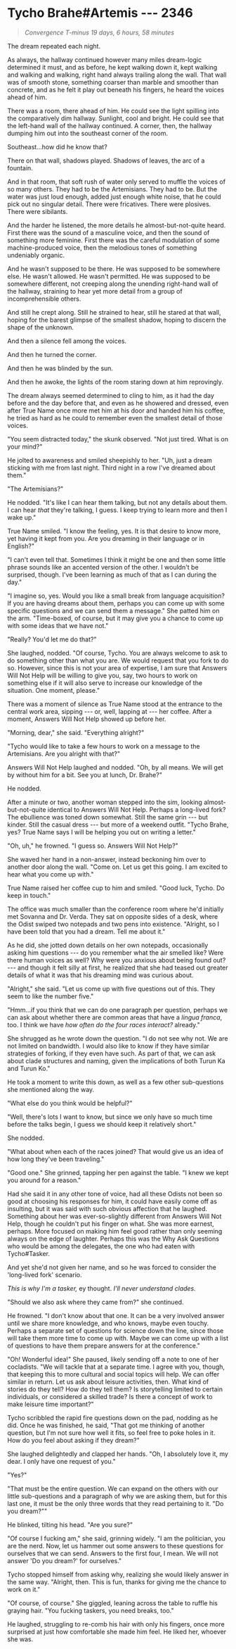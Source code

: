 # Tycho Brahe#Artemis --- 2346

> *Convergence T-minus 19 days, 6 hours, 58 minutes*

The dream repeated each night.

As always, the hallway continued however many miles dream-logic determined it must, and as before, he kept walking down it, kept walking and walking and walking, right hand always trailing along the wall. That wall was of smooth stone, something coarser than marble and smoother than concrete, and as he felt it play out beneath his fingers, he heard the voices ahead of him.

There was a room, there ahead of him. He could see the light spilling into the comparatively dim hallway. Sunlight, cool and bright. He could see that the left-hand wall of the hallway continued. A corner, then, the hallway dumping him out into the southeast corner of the room.

Southeast...how did he know that?

There on that wall, shadows played. Shadows of leaves, the arc of a fountain.

And in that room, that soft rush of water only served to muffle the voices of so many others. They had to be the Artemisians. They had to be. But the water was just loud enough, added just enough white noise, that he could pick out no singular detail. There were fricatives. There were plosives. There were sibilants.

And the harder he listened, the more details he almost-but-not-quite heard. First there was the sound of a masculine voice, and then the sound of something more feminine. First there was the careful modulation of some machine-produced voice, then the melodious tones of something undeniably organic.

And he wasn't supposed to be there. He was supposed to be somewhere else. He wasn't allowed. He wasn't permitted. He was supposed to be somewhere different, not creeping along the unending right-hand wall of the hallway, straining to hear yet more detail from a group of incomprehensible others.

And still he crept along. Still he strained to hear, still he stared at that wall, hoping for the barest glimpse of the smallest shadow, hoping to discern the shape of the unknown.

And then a silence fell among the voices.

And then he turned the corner.

And then he was blinded by the sun.

And then he awoke, the lights of the room staring down at him reprovingly.

The dream always seemed determined to cling to him, as it had the day before and the day before that, and even as he showered and dressed, even after True Name once more met him at his door and handed him his coffee, he tried as hard as he could to remember even the smallest detail of those voices.

"You seem distracted today," the skunk observed. "Not just tired. What is on your mind?"

He jolted to awareness and smiled sheepishly to her. "Uh, just a dream sticking with me from last night. Third night in a row I've dreamed about them."

"The Artemisians?"

He nodded. "It's like I can hear them talking, but not any details about them. I can hear *that* they're talking, I guess. I keep trying to learn more and then I wake up."

True Name smiled. "I know the feeling, yes. It is that desire to know more, yet having it kept from you. Are you dreaming in their language or in English?"

"I can't even tell that. Sometimes I think it might be one and then some little phrase sounds like an accented version of the other. I wouldn't be surprised, though. I've been learning as much of that as I can during the day."

"I imagine so, yes. Would you like a small break from language acquisition? If you are having dreams about them, perhaps you can come up with some specific questions and we can send them a message." She patted him on the arm. "Time-boxed, of course, but it may give you a chance to come up with some ideas that we have not."

"Really? You'd let me do that?"

She laughed, nodded. "Of course, Tycho. You are always welcome to ask to do something other than what you are. We would request that you fork to do so. However, since this is not your area of expertise, I am sure that Answers Will Not Help will be willing to give you, say, two hours to work on something else if it will also serve to increase our knowledge of the situation. One moment, please."

There was a moment of silence as True Name stood at the entrance to the central work area, sipping --- or, well, lapping at --- her coffee. After a moment, Answers Will Not Help showed up before her.

"Morning, dear," she said. "Everything alright?"

"Tycho would like to take a few hours to work on a message to the Artemisians. Are you alright with that?"

Answers Will Not Help laughed and nodded. "Oh, by all means. We will get by without him for a bit. See you at lunch, Dr. Brahe?"

He nodded.

After a minute or two, another woman stepped into the sim, looking almost-but-not-quite identical to Answers Will Not Help. Perhaps a long-lived fork? The ebullience was toned down somewhat. Still the same grin --- but kinder. Still the casual dress --- but more of a weekend outfit. "Tycho Brahe, yes? True Name says I will be helping you out on writing a letter."

"Oh, uh," he frowned. "I guess so. Answers Will Not Help?"

She waved her hand in a non-answer, instead beckoning him over to another door along the wall. "Come on. Let us get this going. I am excited to hear what you come up with."

True Name raised her coffee cup to him and smiled. "Good luck, Tycho. Do keep in touch."

The office was much smaller than the conference room where he'd initially met Sovanna and Dr. Verda. They sat on opposite sides of a desk, where the Odist swiped two notepads and two pens into existence. "Alright, so I have been told that you had a dream. Tell me about it."

As he did, she jotted down details on her own notepads, occasionally asking him questions --- do you remember what the air smelled like? Were there human voices as well? Why were you anxious about being found out? --- and though it felt silly at first, he realized that she had teased out greater details of what it was that his dreaming mind was curious about.

"Alright," she said. "Let us come up with five questions out of this. They seem to like the number five."

"Hmm...if you think that we can do one paragraph per question, perhaps we can ask about whether there are common areas that have a *lingua franca*, too. I think we have *how often do the four races interact?* already."

She shrugged as he wrote down the question. "I do not see why not. We are not limited on bandwidth. I would also like to know if they have similar strategies of forking, if they even have such. As part of that, we can ask about clade structures and naming, given the implications of both Turun Ka and Turun Ko."

He took a moment to write this down, as well as a few other sub-questions she mentioned along the way.

"What else do you think would be helpful?"

"Well, there's lots I want to know, but since we only have so much time before the talks begin, I guess we should keep it relatively short."

She nodded.

"What about when each of the races joined? That would give us an idea of how long they've been traveling."

"Good one." She grinned, tapping her pen against the table. "I knew we kept you around for a reason."

Had she said it in any other tone of voice, had all these Odists not been so good at choosing his responses for him, it could have easily come off as insulting, but it was said with such obvious affection that he laughed. Something about her was ever-so-slightly different from Answers Will Not Help, though he couldn't put his finger on what. She was more earnest, perhaps. More focused on making him feel good rather than only seeming always on the edge of laughter. Perhaps this was the Why Ask Questions who would be among the delegates, the one who had eaten with Tycho#Tasker.

And yet she'd not given her name, and so he was forced to consider the 'long-lived fork' scenario.

*This is why I'm a tasker,* ey thought. *I'll never understand clades.*

"Should we also ask where they came from?" she continued.

He frowned. "I don't know about that one. It can be a very involved answer until we share more knowledge, and who knows, maybe even touchy. Perhaps a separate set of questions for science down the line, since those will take them more time to come up with. Maybe we can come up with a list of questions to have them prepare answers for at the conference."

"Oh! Wonderful idea!" She paused, likely sending off a note to one of her cocladists. "We will tackle that at a separate time. I agree with you, though, that keeping this to more cultural and social topics will help. We can offer similar in return. Let us ask about leisure activities, then. What kind of stories do they tell? How do they tell them? Is storytelling limited to certain individuals, or considered a skilled trade? Is there a concept of work to make leisure time important?"

Tycho scribbled the rapid fire questions down on the pad, nodding as he did. Once he was finished, he said, "That got me thinking of another question, but I'm not sure how well it fits, so feel free to poke holes in it. How do you feel about asking if they dream?"

She laughed delightedly and clapped her hands. "Oh, I absolutely love it, my dear. I only have one request of you."

"Yes?"

"That must be the entire question. We can expand on the others with our little sub-questions and a paragraph of why we are asking them, but for this last one, it must be the only three words that they read pertaining to it. "Do you dream?""

He blinked, tilting his head. "Are you sure?"

"Of course I fucking am," she said, grinning widely. "I am the politician, you are the nerd. Now, let us hammer out some answers to these questions for ourselves that we can send. Answers to the first four, I mean. We will not answer 'Do you dream?' for ourselves."

Tycho stopped himself from asking why, realizing she would likely answer in the same way. "Alright, then. This is fun, thanks for giving me the chance to work on it."

"Of course, of course." She giggled, leaning across the table to ruffle his graying hair. "You fucking taskers, you need breaks, too."

He laughed, struggling to re-comb his hair with only his fingers, once more surprised at just how comfortable she made him feel. He liked her, whoever she was.
